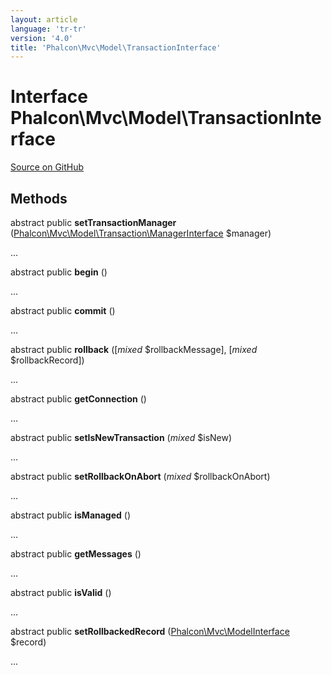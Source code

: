 ```yaml
---
layout: article
language: 'tr-tr'
version: '4.0'
title: 'Phalcon\Mvc\Model\TransactionInterface'
---
```


# Interface **Phalcon\Mvc\Model\TransactionInterface**

<a href="https://github.com/phalcon/cphalcon/tree/v4.0.0/phalcon/mvc/model/transactioninterface.zep" class="btn btn-default btn-sm">Source on GitHub</a>

## Methods

abstract public **setTransactionManager** ([Phalcon\Mvc\Model\Transaction\ManagerInterface](/4.0/en/api/Phalcon_Mvc_Model_Transaction_ManagerInterface) $manager)

...

abstract public **begin** ()

...

abstract public **commit** ()

...

abstract public **rollback** ([*mixed* $rollbackMessage], [*mixed* $rollbackRecord])

...

abstract public **getConnection** ()

...

abstract public **setIsNewTransaction** (*mixed* $isNew)

...

abstract public **setRollbackOnAbort** (*mixed* $rollbackOnAbort)

...

abstract public **isManaged** ()

...

abstract public **getMessages** ()

...

abstract public **isValid** ()

...

abstract public **setRollbackedRecord** ([Phalcon\Mvc\ModelInterface](/4.0/en/api/Phalcon_Mvc_ModelInterface) $record)

...